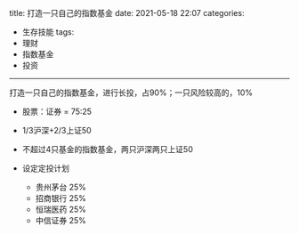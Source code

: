 title: 打造一只自己的指数基金
date: 2021-05-18 22:07
categories:
- 生存技能
tags:
- 理财
- 指数基金
- 投资
---

打造一只自己的指数基金，进行长投，占90%；一只风险较高的，10%
- 股票：证券 = 75:25
- 1/3沪深+2/3上证50
- 不超过4只基金的指数基金，两只沪深两只上证50
- 设定定投计划



    - 贵州茅台 25%
    - 招商银行 25%
    - 恒瑞医药 25%
    - 中信证券 25%
